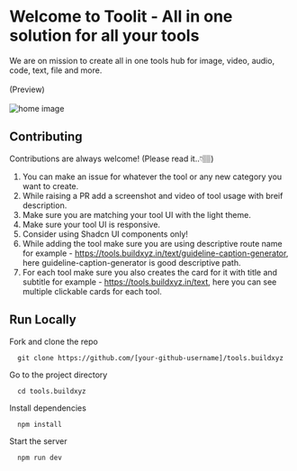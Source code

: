 # Welcome to Toolit - All in one solution for all your tools
We are on mission to create all in one tools hub for image, video, audio, code, text, file and more. <br /><br />(Preview) <br />  <br /> 
<img src="https://tools.buildxyz.in/Toolit.png" alt="home image">

## Contributing

Contributions are always welcome! (Please read it..👇🏽)

1. You can make an issue for whatever the tool or any new category you want to create.
2. While raising a PR add a screenshot and video of tool usage with breif description.
3. Make sure you are matching your tool UI with the light theme.
4. Make sure your tool UI is responsive.
5. Consider using Shadcn UI components only!
6. While adding the tool make sure you are using descriptive route name for example - https://tools.buildxyz.in/text/guideline-caption-generator, here guideline-caption-generator is good descriptive path.
7. For each tool make sure you also creates the card for it with title and subtitle for example - https://tools.buildxyz.in/text, here you can see multiple clickable cards for each tool.

## Run Locally

Fork and clone the repo

```
  git clone https://github.com/[your-github-username]/tools.buildxyz
```

Go to the project directory

```
  cd tools.buildxyz
```

Install dependencies

```
  npm install
```

Start the server

```
  npm run dev
```


